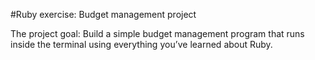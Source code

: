 #Ruby exercise: Budget management project

The project goal: Build a simple budget management program that runs inside the terminal using everything you’ve learned about Ruby.
